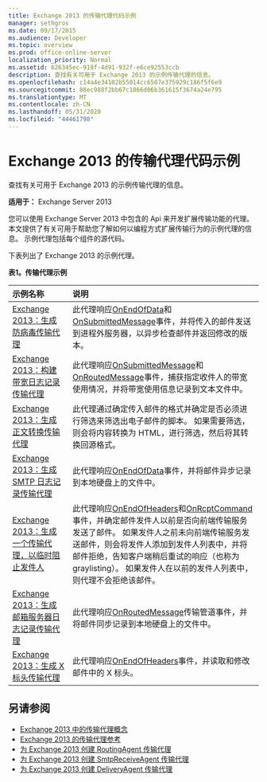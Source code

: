```yaml
---
title: Exchange 2013 的传输代理代码示例
manager: sethgros
ms.date: 09/17/2015
ms.audience: Developer
ms.topic: overview
ms.prod: office-online-server
localization_priority: Normal
ms.assetid: 626345ec-918f-4d91-932f-e6ce92553ccb
description: 查找有关可用于 Exchange 2013 的示例传输代理的信息。
ms.openlocfilehash: c14a4e34102b55014cc6507e375929c186f5f6e9
ms.sourcegitcommit: 88ec988f2bb67c1866d06b361615f3674a24e795
ms.translationtype: MT
ms.contentlocale: zh-CN
ms.lasthandoff: 05/31/2020
ms.locfileid: "44461798"
---
```

# <a name="transport-agent-code-samples-for-exchange-2013"></a>Exchange 2013 的传输代理代码示例

查找有关可用于 Exchange 2013 的示例传输代理的信息。
  
**适用于：** Exchange Server 2013
  
您可以使用 Exchange Server 2013 中包含的 Api 来开发扩展传输功能的代理。 本文提供了有关可用于帮助您了解如何以编程方式扩展传输行为的示例代理的信息。 示例代理包括每个组件的源代码。 
  
下表列出了 Exchange 2013 的示例代理。
  
**表1。传输代理示例**

|**示例名称**|**说明**|
|:-----|:-----|
|[Exchange 2013：生成防病毒传输代理](https://code.msdn.microsoft.com/Exchange/Exchange-2013-Build-an-6e544269) <br/> |此代理响应[OnEndOfData](https://msdn.microsoft.com/library/Microsoft.Exchange.Data.Transport.Smtp.SmtpReceiveAgent.OnEndOfData.aspx)和[OnSubmittedMessage](https://msdn.microsoft.com/library/Microsoft.Exchange.Data.Transport.Routing.RoutingAgent.OnSubmittedMessage.aspx)事件，并将传入的邮件发送到进程外服务器，以异步检查邮件并返回修改的版本。  <br/> |
|[Exchange 2013：构建带宽日志记录传输代理](https://code.msdn.microsoft.com/Exchange/Exchange-2013-Build-a-d61a4aaa) <br/> |此代理响应[OnSubmittedMessage](https://msdn.microsoft.com/library/Microsoft.Exchange.Data.Transport.Routing.RoutingAgent.OnSubmittedMessage.aspx)和[OnRoutedMessage](https://msdn.microsoft.com/library/Microsoft.Exchange.Data.Transport.Routing.RoutingAgent.OnRoutedMessage.aspx)事件，捕获指定收件人的带宽使用情况，并将带宽使用信息记录到文本文件中。  <br/> |
|[Exchange 2013：生成正文转换传输代理](https://code.msdn.microsoft.com/Exchange/Exchange-2013-Build-a-body-ed36ecb0) <br/> |此代理通过确定传入邮件的格式并确定是否必须进行筛选来筛选出电子邮件的脚本。 如果需要筛选，则会将内容转换为 HTML，进行筛选，然后将其转换回源格式。  <br/> |
|[Exchange 2013：生成 SMTP 日志记录传输代理](https://code.msdn.microsoft.com/Exchange/Exchange-2013-Build-an-fc23dc33) <br/> |此代理响应[OnEndOfData](https://msdn.microsoft.com/library/Microsoft.Exchange.Data.Transport.Smtp.SmtpReceiveAgent.OnEndOfData.aspx)事件，并将邮件异步记录到本地硬盘上的文件中。  <br/> |
|[Exchange 2013：生成一个传输代理，以临时阻止发件人](https://code.msdn.microsoft.com/Exchange/Exchange-2013-Build-a-52a767d8) <br/> |此代理响应[OnEndOfHeaders](https://msdn.microsoft.com/library/Microsoft.Exchange.Data.Transport.Smtp.SmtpReceiveAgent.OnEndOfHeaders.aspx)和[OnRcptCommand](https://msdn.microsoft.com/library/Microsoft.Exchange.Data.Transport.Smtp.SmtpReceiveAgent.OnRcptCommand.aspx)事件，并确定邮件发件人以前是否向前端传输服务发送了邮件。 如果发件人之前未向前端传输服务发送邮件，则会将发件人添加到发件人列表中，并将邮件拒绝，告知客户端稍后重试的响应（也称为 graylisting）。 如果发件人在以前的发件人列表中，则代理不会拒绝该邮件。  <br/> |
|[Exchange 2013：生成邮箱服务器日志记录传输代理](https://code.msdn.microsoft.com/Exchange/Exchange-2013-Build-a-fc8632e5) <br/> |此代理响应[OnRoutedMessage](https://msdn.microsoft.com/library/Microsoft.Exchange.Data.Transport.Routing.RoutingAgent.OnRoutedMessage.aspx)传输管道事件，并将邮件同步记录到本地硬盘上的文件中。  <br/> |
|[Exchange 2013：生成 X 标头传输代理](https://code.msdn.microsoft.com/Exchange/Exchange-2013-Build-an-32f62f5a) <br/> |此代理响应[OnEndOfHeaders](https://msdn.microsoft.com/library/Microsoft.Exchange.Data.Transport.Smtp.SmtpReceiveAgent.OnEndOfHeaders.aspx)事件，并读取和修改邮件中的 X 标头。  <br/> |
   
## <a name="see-also"></a>另请参阅

- [Exchange 2013 中的传输代理概念](transport-agent-concepts-in-exchange-2013.md)    
- [Exchange 2013 的传输代理参考](transport-agent-reference-for-exchange-2013.md)    
- [为 Exchange 2013 创建 RoutingAgent 传输代理](how-to-create-a-routingagent-transport-agent-for-exchange-2013.md)   
- [为 Exchange 2013 创建 SmtpReceiveAgent 传输代理](how-to-create-an-smtpreceiveagent-transport-agent-for-exchange-2013.md)    
- [为 Exchange 2013 创建 DeliveryAgent 传输代理](how-to-create-a-deliveryagent-transport-agent-for-exchange-2013.md)
    

